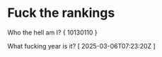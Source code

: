 # Fuck the rankings

Who the hell am I?
{ 10130110 }

What fucking year is it?
[ 2025-03-06T07:23:20Z ]

